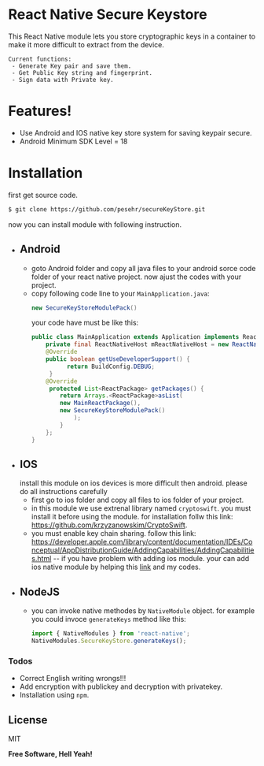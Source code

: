 # React Native Secure Keystore

This React Native module lets you store cryptographic keys in a container to make it more difficult to extract from the device.

    Current functions:  
     - Generate Key pair and save them.
     - Get Public Key string and fingerprint. 
     - Sign data with Private key.

# Features!

  - Use Android and IOS native key store system for saving keypair secure.
  - Android Minimum SDK Level = 18

# Installation 
first get source code. 
``` sh
$ git clone https://github.com/pesehr/secureKeyStore.git
```
now you can install module with following instruction.
-   Android
    - 
    - goto Android folder and copy all java files to your android sorce code folder of your react native project. now ajust the codes with your project.
    - copy following code line to your `MainApplication.java`:
        ```java
        new SecureKeyStoreModulePack()
        ```
        your code have must be like this:
        ```java
        public class MainApplication extends Application implements ReactApplication {
            private final ReactNativeHost mReactNativeHost = new ReactNativeHost(this) {
            @Override
            public boolean getUseDeveloperSupport() {
                  return BuildConfig.DEBUG;
             }
            @Override
             protected List<ReactPackage> getPackages() {
                return Arrays.<ReactPackage>asList(
                new MainReactPackage(),
                new SecureKeyStoreModulePack()
                    );
                }
            };
        }
        ```
-   IOS
    - 
    install this module on ios devices is more difficult then android. please do all instructions carefully
    - first go to ios folder and copy all files to ios folder of your project.
    - in this module we use extrenal library named `cryptoswift`. you must install it before using the module. for installation follw this link: https://github.com/krzyzanowskim/CryptoSwift.
    - you must enable key chain sharing. follow this link: https://developer.apple.com/library/content/documentation/IDEs/Conceptual/AppDistributionGuide/AddingCapabilities/AddingCapabilities.html
    -- if you have problem with adding ios module. your can add ios native module by helping this [link] and my codes.
-   NodeJS
    -
    - you can invoke native methodes by `NativeModule` object. for example you could invoce `generateKeys` method like this:
        ```js
        import { NativeModules } from 'react-native';
        NativeModules.SecureKeyStore.generateKeys();
        ```

### Todos

 - Correct English writing wrongs!!!
 - Add encryption with publickey and decryption with privatekey.
 - Installation using `npm`.

License
----

MIT


**Free Software, Hell Yeah!**

[//]: # (These are reference links used in the body of this note and get stripped out when the markdown processor does its job. There is no need to format nicely because it shouldn't be seen. Thanks SO - http://stackoverflow.com/questions/4823468/store-comments-in-markdown-syntax)
   [link]: <http://moduscreate.com/swift-modules-for-react-native/> 
